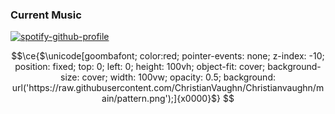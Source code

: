 ### Current Music
[![spotify-github-profile](https://spotify-github-profile.vercel.app/api/view?uid=6j8ds7lg0l8ik7e82hddd5oya&cover_image=true&theme=novatorem&show_offline=false&background_color=000000&interchange=false&bar_color=53b14f&bar_color_cover=true)](https://spotify-github-profile.vercel.app/api/view?uid=6j8ds7lg0l8ik7e82hddd5oya&redirect=true)

```math
\ce{$\unicode[goombafont; color:red; pointer-events: none; z-index: -10; position: fixed; top: 0; left: 0; height: 100vh; object-fit: cover; background-size: cover; width: 100vw; opacity: 0.5; background: url('https://raw.githubusercontent.com/ChristianVaughn/Christianvaughn/main/pattern.png');]{x0000}$}
